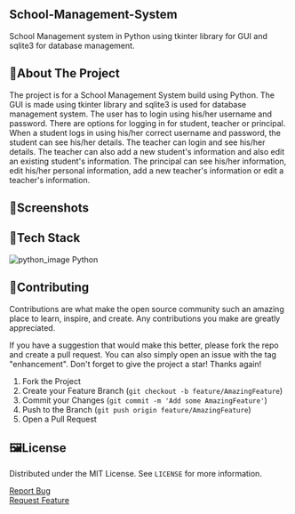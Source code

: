 ## School-Management-System
School Management system in Python using tkinter library for GUI and sqlite3 for database management.

<!-- ABOUT THE PROJECT -->
## 📝About The Project
The project is for a School Management System build using Python. The GUI is made using tkinter library and sqlite3 is used for database management system. The user has to login using his/her username and password. There are options for logging in for student, teacher or principal. When a student logs in using his/her correct username and password, the student can see his/her details. The teacher can login and see his/her details. The teacher can also add a new student's information and also edit an existing student's information. The principal can see his/her information, edit his/her personal information, add a new teacher's information or edit a teacher's information.

<!-- SCREENSHOTS -->
## 📱Screenshots


<!-- TECH STACK -->
## 🤖Tech Stack
<img src="image/python_image.png" alt="python_image"> Python

<!-- CONTRIBUTING -->
## 🔮Contributing

Contributions are what make the open source community such an amazing place to learn, inspire, and create. Any contributions you make are greatly appreciated.

If you have a suggestion that would make this better, please fork the repo and create a pull request. You can also simply open an issue with the tag "enhancement". Don't forget to give the project a star! Thanks again!

1. Fork the Project
2. Create your Feature Branch (`git checkout -b feature/AmazingFeature`)
3. Commit your Changes (`git commit -m 'Add some AmazingFeature'`)
4. Push to the Branch (`git push origin feature/AmazingFeature`)
5. Open a Pull Request



<!-- LICENSE -->
## 🖼License


Distributed under the MIT License. See `LICENSE` for more information.


  <p>
    <a href="https://github.com/rushgala27/School-Management-System/issues">Report Bug</a>
    <br>
    <a href="https://github.com/rushgala27/School-Management-System/issues">Request Feature</a>
  </p>
